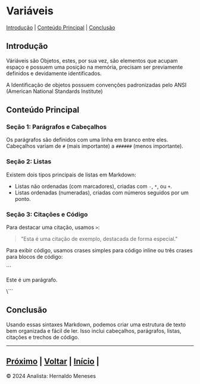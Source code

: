 # Variáveis

[Introdução](#introdução) | [Conteúdo Principal](#conteúdo-principal) | [Conclusão](#conclusão)

## Introdução

Váriáveis são Objetos, estes, por sua vez, são elementos que acupam espaço e possuem uma posição na memória, precisam ser previamente definidos e devidamente identificados.

A Identificação de objetos possuem convenções padronizadas pelo ANSI (American National Standards Institute)

## Conteúdo Principal

### Seção 1: Parágrafos e Cabeçalhos

Os parágrafos são definidos com uma linha em branco entre eles. Cabeçalhos variam de `#` (mais importante) a `######` (menos importante).

### Seção 2: Listas

Existem dois tipos principais de listas em Markdown:

- Listas não ordenadas (com marcadores), criadas com `-`, `*`, ou `+`.
- Listas ordenadas (numeradas), criadas com números seguidos por um ponto.

### Seção 3: Citações e Código

Para destacar uma citação, usamos `>`:

> "Esta é uma citação de exemplo, destacada de forma especial."

Para exibir código, usamos crases simples para código inline ou três crases para blocos de código:

\```
<p>Este é um parágrafo.</p>
\```

## Conclusão

Usando essas sintaxes Markdown, podemos criar uma estrutura de texto bem organizada e fácil de ler. Isso inclui cabeçalhos, parágrafos, listas, citações e trechos de código.


---
[Próximo](https://github.com/HernaldoMeneses/C/blob/main/1-Cap%C3%ADtulo/1.2-Surgimento.md) | [Voltar](https://github.com/HernaldoMeneses/C/blob/main/Others/indice.md) |   [Início](https://github.com/HernaldoMeneses/C/blob/main/README.md) | 
---

&copy; 2024 Analista: Hernaldo Meneses
